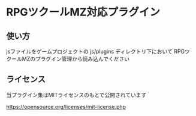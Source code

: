 # RPGツクールMZ対応プラグイン

## 使い方
jsファイルをゲームプロジェクトの js/plugins ディレクトリ下において RPGツクールMZのプラグイン管理から読み込んでください

## ライセンス
当プラグイン集はMITライセンスのもとで公開されています

https://opensource.org/licenses/mit-license.php